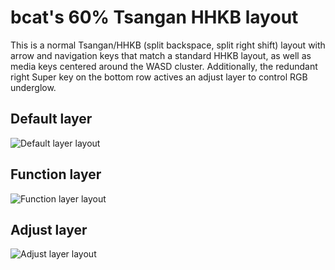 # bcat's 60% Tsangan HHKB layout

This is a normal Tsangan/HHKB (split backspace, split right shift) layout with
arrow and navigation keys that match a standard HHKB layout, as well as media
keys centered around the WASD cluster. Additionally, the redundant right Super
key on the bottom row actives an adjust layer to control RGB underglow.

## Default layer

![Default layer layout](https://i.imgur.com/cBYvCOh.png)

## Function layer

![Function layer layout](https://i.imgur.com/wZnTnvF.png)

## Adjust layer

![Adjust layer layout](https://i.imgur.com/Z6YIxdP.png)
